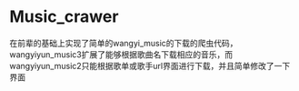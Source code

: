 # Music_crawer
在前辈的基础上实现了简单的wangyi_music的下载的爬虫代码，wangyiyun_music3扩展了能够根据歌曲名下载相应的音乐，而wangyiyun_music2只能根据歌单或歌手url界面进行下载，并且简单修改了一下界面
